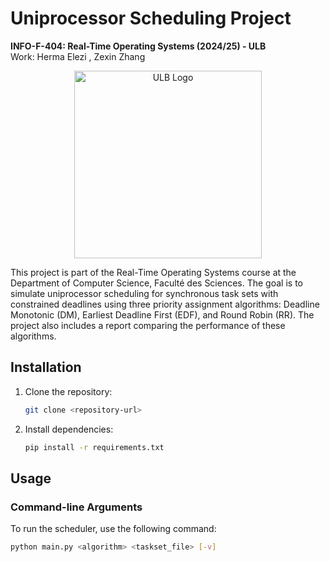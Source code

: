 # Uniprocessor Scheduling Project

**INFO-F-404: Real-Time Operating Systems (2024/25) - ULB**  
Work: Herma Elezi , Zexin Zhang

<div align="center">
    <img src="https://actus.ulb.be/medias/photo/logo-universite-libre-bruxelles_1661952138925-png?ID_FICHE=19524" alt="ULB Logo" width="300"/>
</div>

This project is part of the Real-Time Operating Systems course at the Department of Computer Science, Faculté des Sciences. The goal is to simulate uniprocessor scheduling for synchronous task sets with constrained deadlines using three priority assignment algorithms: Deadline Monotonic (DM), Earliest Deadline First (EDF), and Round Robin (RR). The project also includes a report comparing the performance of these algorithms.


## Installation

1. Clone the repository:
    ```bash
    git clone <repository-url>
    ```
2. Install dependencies:
    ```bash
    pip install -r requirements.txt
    ```

## Usage

### Command-line Arguments

To run the scheduler, use the following command:
```bash
python main.py <algorithm> <taskset_file> [-v]
